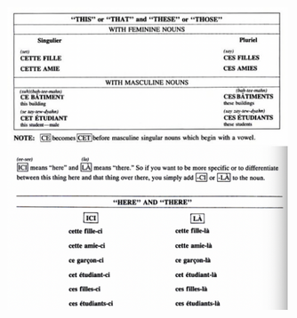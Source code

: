 <img src="./Screen Shot 2022-04-27 at 16.32.30.png" />

<img src="./Screen Shot 2022-04-27 at 16.35.00.png" />